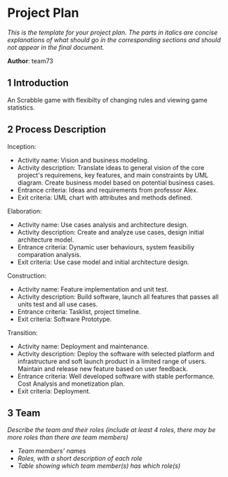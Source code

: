 # Project Plan

*This is the template for your project plan. The parts in italics are concise explanations of what should go in the corresponding sections and should not appear in the final document.*

**Author**: team73

## 1 Introduction

An Scrabble game with flexibilty of changing rules and viewing game statistics.

## 2 Process Description

Inception:
- Activity name: Vision and business modeling.
- Activity description: Translate ideas to general vision of the core project's requiremens, key features, and main constraints by UML diagram. Create business model based on potential business cases.
- Entrance criteria: Ideas and requirements from professor Alex.
- Exit criteria: UML chart with attributes and methods defined. 

Elaboration:
- Activity name: Use cases analysis and architecture design.
- Activity description: Create and analyze use cases, design initial architecture model.
- Entrance criteria: Dynamic user behaviours, system feasibiliy comparation analysis.
- Exit criteria: Use case model and initial architecture design.

Construction:
- Activity name: Feature implementation and unit test.
- Activity description: Build software, launch all features that passes all units test and all use cases.
- Entrance criteria: Tasklist, project timeline.
- Exit criteria: Software Prototype.

Transition:
- Activity name: Deployment and maintenance.
- Activity description: Deploy the software with selected platform and infrastructure and soft launch product in a limited range of users. Maintain and release new feature based on user feedback.
- Entrance criteria: Well developed software with stable performance. Cost Analysis and monetization plan.
- Exit criteria: Deployment.

## 3 Team

*Describe the team and their roles (include at least 4 roles, there may be more roles than there are team members)*

- *Team members' names*
- *Roles, with a short description of each role*
- *Table showing which team member(s) has which role(s)*
